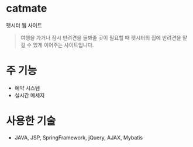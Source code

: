 # catmate
펫시터 웹 사이트
> 여행을 가거나 잠시 반려견을 돌봐줄 곳이 필요할 때 펫시터의 집에 반려견을 맡길 수 있게 이어주는 사이트입니다.

# 주 기능
* 예약 시스템
* 실시간 메세지

# 사용한 기술
* JAVA, JSP, SpringFramework, jQuery, AJAX, Mybatis
